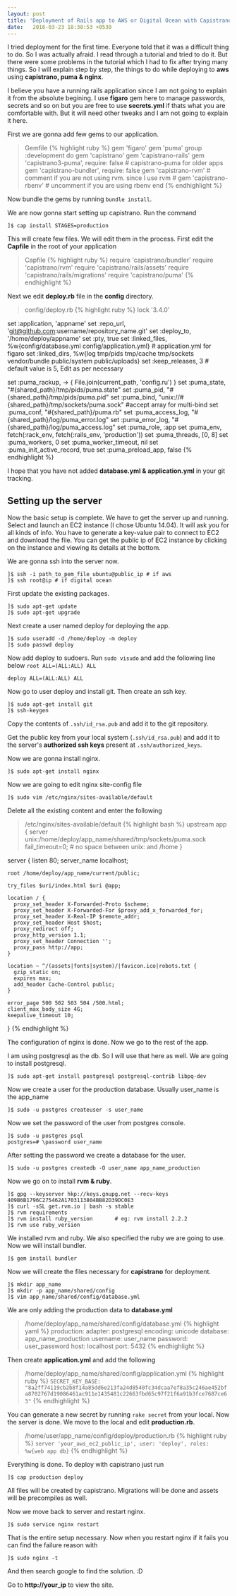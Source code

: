 ```yaml
---
layout: post
title: 'Deployment of Rails app to AWS or Digital Ocean with Capistrano Puma and Nginx'
date:   2016-03-23 18:38:53 +0530
---
```

I tried deployment for the first time. Everyone told that it was a difficult thing to do. So I was actually afraid. I read through a tutorial and tried to do it. But there were some problems in the tutorial which I had to fix after trying many things. So I will explain step by step, the things to do while deploying to **aws** using **capistrano, puma & nginx**.

I believe you have a running rails application since I am not going to explain it from the absolute begining. I use **figaro** gem here to manage passwords, secrets and so on but you are free to use **secrets.yml** if thats what you are comfortable with. But it will need other tweaks and I am not going to explain it here. 


First we are gonna add few gems to our application.

> Gemfile
> {% highlight ruby %}
  gem 'figaro'
  gem 'puma'
  group :development do
    gem 'capistrano'
    gem 'capistrano-rails'
    gem 'capistrano3-puma', require: false # capistrano-puma for older apps
    gem 'capistrano-bundler', require: false
    gem 'capistrano-rvm'    # comment if you are not using rvm. since I use rvm
    # gem 'capistrano-rbenv'  # uncomment if you are using rbenv
  end
  {% endhighlight %}

Now bundle the gems by running `bundle install`.

We are now gonna start setting up capistrano. Run the command

    ]$ cap install STAGES=production

This will create few files. We will edit them in the process. First edit the **Capfile** in the root of your application

> Capfile
> {% highlight ruby %}
  require 'capistrano/bundler'
  require 'capistrano/rvm'
  require 'capistrano/rails/assets'
  require 'capistrano/rails/migrations'
  require 'capistrano/puma'
  {% endhighlight %}

Next we edit **deploy.rb** file in the **config** directory.

> config/deploy.rb
> {% highlight ruby %}
  lock '3.4.0'
  
  set :application, 'appname'
  set :repo_url, 'git@github.com:username/repository_name.git'
  set :deploy_to, '/home/deploy/appname'
  set :pty, true
  set :linked_files, %w{config/database.yml config/application.yml}  # application.yml for figaro
  set :linked_dirs, %w{log tmp/pids tmp/cache tmp/sockets vendor/bundle public/system public/uploads}
  set :keep_releases, 3   # default value is 5, Edit as per necessary
  
  set :puma_rackup, -> { File.join(current_path, 'config.ru') }
  set :puma_state, "#{shared_path}/tmp/pids/puma.state"
  set :puma_pid, "#{shared_path}/tmp/pids/puma.pid"
  set :puma_bind, "unix://#{shared_path}/tmp/sockets/puma.sock"    #accept array for multi-bind
  set :puma_conf, "#{shared_path}/puma.rb"
  set :puma_access_log, "#{shared_path}/log/puma_error.log"
  set :puma_error_log, "#{shared_path}/log/puma_access.log"
  set :puma_role, :app
  set :puma_env, fetch(:rack_env, fetch(:rails_env, 'production'))
  set :puma_threads, [0, 8]
  set :puma_workers, 0
  set :puma_worker_timeout, nil
  set :puma_init_active_record, true
  set :puma_preload_app, false
  {% endhighlight %}

I hope that you have not added **database.yml & application.yml** in your git tracking.

## Setting up the server

Now the basic setup is complete. We have to get the server up and running. Select and launch an EC2 instance (I chose Ubuntu 14.04). It will ask you for all kinds of info. You have to generate a key-value pair to connect to EC2 and download the file. You can get the public ip of EC2 instance by clicking on the instance and viewing its details at the bottom.

We are gonna ssh into the server now.

    ]$ ssh -i path_to_pem_file ubuntu@public_ip # if aws
    ]$ ssh root@ip # if digital ocean

First update the existing packages.

    ]$ sudo apt-get update
    ]$ sudo apt-get upgrade

Next create a user named deploy for deploying the app.

    ]$ sudo useradd -d /home/deploy -m deploy
    ]$ sudo passwd deploy

Now add deploy to sudoers. Run `sudo visudo` and add the following line below `root ALL=(ALL:ALL) ALL`

    deploy ALL=(ALL:ALL) ALL

Now go to user deploy and install git. Then create an ssh key.

    ]$ sudo apt-get install git
    ]$ ssh-keygen

Copy the contents of `.ssh/id_rsa.pub` and add it to the git repository.

Get the public key from your local system (`.ssh/id_rsa.pub`) and add it to the server's **authorized ssh keys** present at `.ssh/authorized_keys`.

Now we are gonna install nginx.

    ]$ sudo apt-get install nginx

Now we are going to edit nginx site-config file

    ]$ sudo vim /etc/nginx/sites-available/default

Delete all the existing content and enter the following

> /etc/nginx/sites-available/default
> {% highlight bash %}
  upstream app {
    server unix:/home/deploy/app_name/shared/tmp/sockets/puma.sock fail_timeout=0;
    # no space between unix: and /home
  }
  
  server {
    listen 80;
    server_name localhost;
  
    root /home/deploy/app_name/current/public;
  
    try_files $uri/index.html $uri @app;
  
    location / {
      proxy_set_header X-Forwarded-Proto $scheme;
      proxy_set_header X-Forwarded-For $proxy_add_x_forwarded_for;
      proxy_set_header X-Real-IP $remote_addr;
      proxy_set_header Host $host;
      proxy_redirect off;
      proxy_http_version 1.1;
      proxy_set_header Connection '';
      proxy_pass http://app;
    }
  
    location ~ ^/(assets|fonts|system)/|favicon.ico|robots.txt {
      gzip_static on;
      expires max;
      add_header Cache-Control public;
    }
  
    error_page 500 502 503 504 /500.html;
    client_max_body_size 4G;
    keepalive_timeout 10;
  }
  {% endhighlight %}

The configuration of nginx is done. Now we go to the rest of the app.

I am using postgresql as the db. So I will use that here as well. We are going to install postgresql.

    ]$ sudo apt-get install postgresql postgresql-contrib libpq-dev

Now we create a user for the production database. Usually user_name is the app_name

    ]$ sudo -u postgres createuser -s user_name

Now we set the password of the user from postgres console.

    ]$ sudo -u postgres psql
    postgres=# \password user_name

After setting the password we create a database for the user.

    ]$ sudo -u postgres createdb -O user_name app_name_production

Now we go on to install **rvm & ruby**.

    ]$ gpg --keyserver hkp://keys.gnupg.net --recv-keys 409B6B1796C275462A1703113804BB82D39DC0E3
    ]$ curl -sSL get.rvm.io | bash -s stable
    ]$ rvm requirements
    ]$ rvm install ruby_version       # eg: rvm install 2.2.2
    ]$ rvm use ruby_version

We installed rvm and ruby. We also specified the ruby we are going to use. Now we will install bundler.

    ]$ gem install bundler

Now we will create the files necessary for **capistrano** for deployment.

    ]$ mkdir app_name
    ]$ mkdir -p app_name/shared/config
    ]$ vim app_name/shared/config/database.yml

We are only adding the production data to **database.yml**

> /home/deploy/app_name/shared/config/database.yml
> {% highlight yaml %}
  production:
    adapter: postgresql
    encoding: unicode
    database: app_name_production
    username: user_name
    password: user_password
    host: localhost
    port: 5432
  {% endhighlight %}

Then create **application.yml** and add the following

> /home/deploy/app_name/shared/config/application.yml
> {% highlight ruby %}
  `SECRET_KEY_BASE: "8a2ff74119cb2b8f14a85dd6e213fa24d8540fc34dcaa7ef8a35c246ae452bfa8702767d19086461ac911e1435481c22663fbd65c97f21f6a91b3fce7687ce63"`
  {% endhighlight %}

You can generate a new secret by running `rake secret` from your local. Now the server is done. We move to the local and edit **production.rb**.

> /home/user/app_name/config/deploy/production.rb
> {% highlight ruby %}
  `server 'your_aws_ec2_public_ip', user: 'deploy', roles: %w{web app db}`
  {% endhighlight %}

Everything is done. To deploy with capistrano just run

    ]$ cap production deploy

All files will be created by capistrano. Migrations will be done and assets will be precompiles as well.

Now we move back to server and restart nginx.

    ]$ sudo service nginx restart


That is the entire setup necessary. Now when you restart nginx if it fails you can find the failure reason with

    ]$ sudo nginx -t

And then search google to find the solution. :D

Go to **http://your_ip** to view the site.
